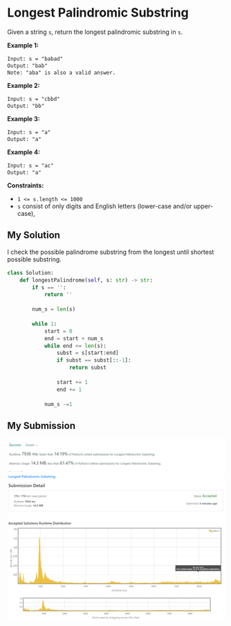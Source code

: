 # Longest Palindromic Substring

Given a string `s`, return the longest palindromic substring in `s`.

**Example 1:**
```
Input: s = "babad"
Output: "bab"
Note: "aba" is also a valid answer.
```

**Example 2:**
```
Input: s = "cbbd"
Output: "bb"
```

**Example 3:**
```
Input: s = "a"
Output: "a"
```

**Example 4:**
```
Input: s = "ac"
Output: "a"
```
 

**Constraints:**

* `1 <= s.length <= 1000`
* `s` consist of only digits and English letters (lower-case and/or upper-case),

## My Solution 
I check the possible palindrome substring from the longest until shortest possible substring.

```python
class Solution:
    def longestPalindrome(self, s: str) -> str:
        if s == '':
            return ''
        
        num_s = len(s)
            
        while 1:
            start = 0
            end = start + num_s
            while end <= len(s):
                subst = s[start:end]
                if subst == subst[::-1]:
                    return subst
                
                start += 1
                end += 1
            
            num_s -=1
```

## My Submission 

![mysub1](mysub1.png)
![mysub2](mysub2.png)